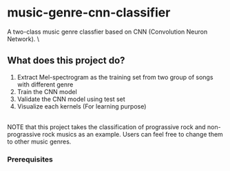 # music-genre-cnn-classifier
A two-class music genre classfier based on CNN (Convolution Neuron Network). 
\

## What does this project do?
1. Extract Mel-spectrogram as the training set from two group of songs with different genre 
2. Train the CNN model
3. Validate the CNN model using test set
4. Visualize each kernels (For learning purpose)

\
NOTE that this project takes the classification of prograssive rock and non-prograssive rock musics as an example. Users can feel free to change them to other music genres.

### Prerequisites


